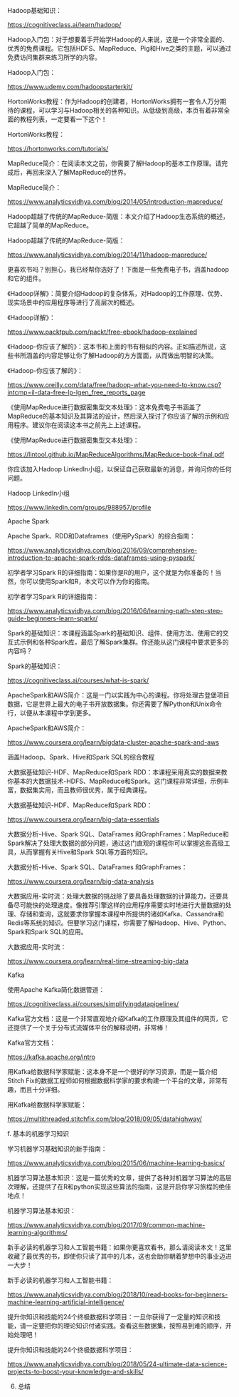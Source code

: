 Hadoop基础知识：

https://cognitiveclass.ai/learn/hadoop/


Hadoop入门包：对于想要着手开始学Hadoop的人来说，这是一个非常全面的、优秀的免费课程。它包括HDFS、MapReduce、Pig和Hive之类的主题，可以通过免费访问集群来练习所学的内容。


Hadoop入门包：

https://www.udemy.com/hadoopstarterkit/


HortonWorks教程：作为Hadoop的创建者，HortonWorks拥有一套令人万分期待的课程，可以学习与Hadoop相关的各种知识。从低级到高级，本页有着非常全面的教程列表，一定要看一下这个！


HortonWorks教程：

https://hortonworks.com/tutorials/


MapReduce简介：在阅读本文之前，你需要了解Hadoop的基本工作原理。请完成后，再回来深入了解MapReduce的世界。


MapReduce简介：

https://www.analyticsvidhya.com/blog/2014/05/introduction-mapreduce/


Hadoop超越了传统的MapReduce-简版：本文介绍了Hadoop生态系统的概述，它超越了简单的MapReduce。


Hadoop超越了传统的MapReduce-简版：

https://www.analyticsvidhya.com/blog/2014/11/hadoop-mapreduce/


更喜欢书吗？别担心，我已经帮你选好了！下面是一些免费电子书，涵盖hadoop和它的组件。


《Hadoop详解》：简要介绍Hadoop的复杂体系，对Hadoop的工作原理、优势、现实场景中的应用程序等进行了高层次的概述。


《Hadoop详解》：

https://www.packtpub.com/packt/free-ebook/hadoop-explained


《Hadoop-你应该了解的》：这本书和上面的书有相似的内容。正如描述所说，这些书所涵盖的内容足够让你了解Hadoop的方方面面，从而做出明智的决策。


《Hadoop-你应该了解的》：

https://www.oreilly.com/data/free/hadoop-what-you-need-to-know.csp?intcmp=il-data-free-lp-lgen_free_reports_page


《使用MapReduce进行数据密集型文本处理》：这本免费电子书涵盖了MapReduce的基本知识及其算法的设计，然后深入探讨了你应该了解的示例和应用程序。建议你在阅读这本书之前先上上述课程。


《使用MapReduce进行数据密集型文本处理》：

https://lintool.github.io/MapReduceAlgorithms/MapReduce-book-final.pdf


你应该加入Hadoop LinkedIn小组，以保证自己获取最新的消息，并询问你的任何问题。


Hadoop LinkedIn小组

https://www.linkedin.com/groups/988957/profile


Apache Spark

Apache Spark、RDD和Dataframes（使用PySpark）的综合指南：

https://www.analyticsvidhya.com/blog/2016/09/comprehensive-introduction-to-apache-spark-rdds-dataframes-using-pyspark/


初学者学习Spark R的详细指南：如果你是R的用户，这个就是为你准备的！当然，你可以使用Spark和R，本文可以作为你的指南。


初学者学习Spark R的详细指南：

https://www.analyticsvidhya.com/blog/2016/06/learning-path-step-step-guide-beginners-learn-sparkr/


Spark的基础知识：本课程涵盖Spark的基础知识、组件、使用方法、使用它的交互式示例和各种Spark库，最后了解Spark集群。你还能从这门课程中要求更多的内容吗？


Spark的基础知识：

https://cognitiveclass.ai/courses/what-is-spark/


ApacheSpark和AWS简介：这是一门以实践为中心的课程。你将处理古登堡项目数据，它是世界上最大的电子书开放数据集。你还需要了解Python和Unix命令行，以便从本课程中学到更多。


ApacheSpark和AWS简介：

https://www.coursera.org/learn/bigdata-cluster-apache-spark-and-aws


涵盖Hadoop、Spark、Hive和Spark SQL的综合教程


大数据基础知识-HDF、MapReduce和Spark RDD：本课程采用真实的数据来教你基本的大数据技术-HDFS、MapReduce和Spark。这门课程非常详细，示例丰富，数据集实用，而且教师很优秀，属于经典课程。


大数据基础知识-HDF、MapReduce和Spark RDD：

https://www.coursera.org/learn/big-data-essentials


大数据分析-Hive、Spark SQL、DataFrames 和GraphFrames：MapReduce和Spark解决了处理大数据的部分问题，通过这门直观的课程你可以掌握这些高级工具，从而掌握有关Hive和Spark SQL等方面的知识。


大数据分析-Hive、Spark SQL、DataFrames 和GraphFrames：

https://www.coursera.org/learn/big-data-analysis


大数据应用-实时流：处理大数据的挑战除了要具备处理数据的计算能力，还要具备尽可能快的处理速度。像推荐引擎这样的应用程序需要实时地进行大量数据的处理、存储和查询，这就要求你掌握本课程中所提供的诸如Kafka、Cassandra和Redis等系统的知识。但要学习这门课程，你需要了解Hadoop、Hive、Python、Spark和Spark SQL的应用。


大数据应用-实时流：

https://www.coursera.org/learn/real-time-streaming-big-data


Kafka


使用Apache Kafka简化数据管道：

https://cognitiveclass.ai/courses/simplifyingdatapipelines/


Kafka官方文档：这是一个非常直观地介绍Kafka的工作原理及其组件的网页，它还提供了一个关于分布式流媒体平台的解释说明，非常棒！


Kafka官方文档：

https://kafka.apache.org/intro


用Kafka给数据科学家赋能：这本身不是一个很好的学习资源，而是一篇介绍Stitch Fix的数据工程师如何根据数据科学家的要求构建一个平台的文章，非常有趣，而且十分详细。


用Kafka给数据科学家赋能：

https://multithreaded.stitchfix.com/blog/2018/09/05/datahighway/


f. 基本的机器学习知识

学习机器学习基础知识的新手指南：

https://www.analyticsvidhya.com/blog/2015/06/machine-learning-basics/


机器学习算法基本知识：这是一篇优秀的文章，提供了各种对机器学习算法的高层次理解，还提供了在R和python实现这些算法的指南，这是开启你学习旅程的绝佳地点！


机器学习算法基本知识：

https://www.analyticsvidhya.com/blog/2017/09/common-machine-learning-algorithms/


新手必读的机器学习和人工智能书籍：如果你更喜欢看书，那么请阅读本文！这里收藏了最优秀的书，即使你只读了其中的几本，这也会助你朝着梦想中的事业迈进一大步！


新手必读的机器学习和人工智能书籍：

https://www.analyticsvidhya.com/blog/2018/10/read-books-for-beginners-machine-learning-artificial-intelligence/


提升你知识和技能的24个终极数据科学项目：一旦你获得了一定量的知识和技能，请一定要把你的理论知识付诸实践。查看这些数据集，按照易到难的顺序，开始处理吧！


提升你知识和技能的24个终极数据科学项目：

https://www.analyticsvidhya.com/blog/2018/05/24-ultimate-data-science-projects-to-boost-your-knowledge-and-skills/


6. 总结     
